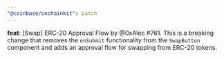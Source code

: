 ```yaml
---
"@coinbase/onchainkit": patch
---
```


**feat**: [Swap] ERC-20 Approval Flow by @0xAlec #761. This is a breaking change that removes the `onSubmit` functionality from the `SwapButton` component and adds an approval flow for swapping from ERC-20 tokens.
